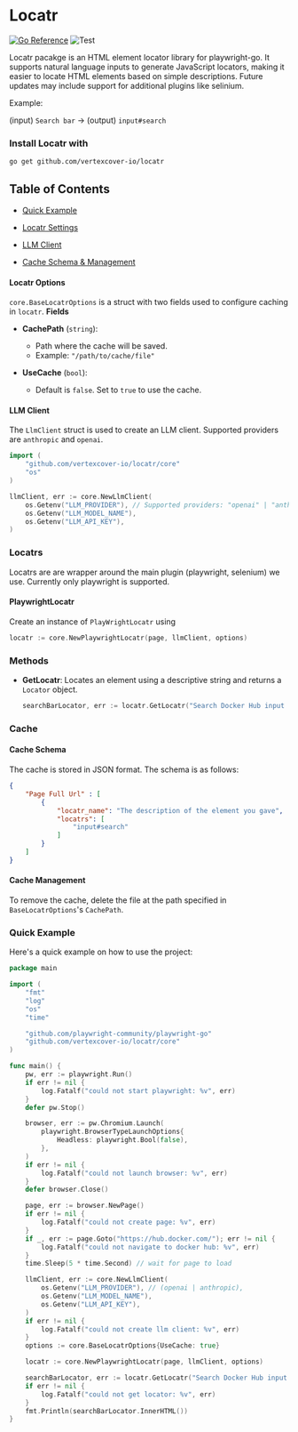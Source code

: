 # Locatr 
[![Go Reference](https://pkg.go.dev/badge/github.com/vertexcover-io/locatr.svg)](https://pkg.go.dev/github.com/vertexcover-io/locatr)
![Test](https://github.com/vertexcover-io/locatr/actions/workflows/test.yaml/badge.svg)

Locatr pacakge is an HTML element locator library for playwright-go. It supports natural language inputs to generate JavaScript locators, making it easier to locate HTML elements based on simple descriptions. Future updates may include support for additional plugins like selinium.

Example: 

(input) `Search bar` -> (output) `input#search`

### Install Locatr with

```
go get github.com/vertexcover-io/locatr
```

## Table of Contents

- [ Quick Example ](#quick-example)

- [ Locatr Settings ](#locatr-options)
- [ LLM Client ](#llm-client)
- [ Cache Schema & Management ](#cache)


#### Locatr Options
`core.BaseLocatrOptions` is a struct with two fields used to configure caching in `locatr`.
**Fields**

- **CachePath** (`string`): 
    - Path where the cache will be saved. 
    - Example: `"/path/to/cache/file"`
  
- **UseCache** (`bool`): 
    - Default is `false`. Set to `true` to use the cache.

#### LLM Client

The `LlmClient` struct is used to create an LLM client. Supported providers are `anthropic` and `openai`.

```go
import (
	"github.com/vertexcover-io/locatr/core"
	"os"
)

llmClient, err := core.NewLlmClient(
	os.Getenv("LLM_PROVIDER"), // Supported providers: "openai" | "anthropic"
	os.Getenv("LLM_MODEL_NAME"),
	os.Getenv("LLM_API_KEY"),
)
```

### Locatrs

Locatrs are  are wrapper around the main plugin (playwright, selenium) we use. Currently only playwright is supported.

#### PlaywrightLocatr
Create an instance of `PlayWrightLocatr` using 

```go
locatr := core.NewPlaywrightLocatr(page, llmClient, options)
```

### Methods

- **GetLocatr**: Locates an element using a descriptive string and returns a `Locator` object.
  
  ```go
  searchBarLocator, err := locatr.GetLocatr("Search Docker Hub input field")
  ```

### Cache

#### Cache Schema

The cache is stored in JSON format. The schema is as follows:

```json
{
	"Page Full Url" : [
		{
			"locatr_name": "The description of the element you gave",
			"locatrs": [
				"input#search"
			]
		}
	]
}
```

#### Cache Management

To remove the cache, delete the file at the path specified in `BaseLocatrOptions`'s `CachePath`.

### Quick Example

Here's a quick example on how to use the project:

```go
package main

import (
	"fmt"
	"log"
	"os"
	"time"

	"github.com/playwright-community/playwright-go"
	"github.com/vertexcover-io/locatr/core"
)

func main() {
	pw, err := playwright.Run()
	if err != nil {
		log.Fatalf("could not start playwright: %v", err)
	}
	defer pw.Stop()

	browser, err := pw.Chromium.Launch(
		playwright.BrowserTypeLaunchOptions{
			Headless: playwright.Bool(false),
		},
	)
	if err != nil {
		log.Fatalf("could not launch browser: %v", err)
	}
	defer browser.Close()

	page, err := browser.NewPage()
	if err != nil {
		log.Fatalf("could not create page: %v", err)
	}
	if _, err := page.Goto("https://hub.docker.com/"); err != nil {
		log.Fatalf("could not navigate to docker hub: %v", err)
	}
	time.Sleep(5 * time.Second) // wait for page to load

	llmClient, err := core.NewLlmClient(
		os.Getenv("LLM_PROVIDER"), // (openai | anthropic),
		os.Getenv("LLM_MODEL_NAME"),
		os.Getenv("LLM_API_KEY"),
	)
	if err != nil {
		log.Fatalf("could not create llm client: %v", err)
	}
	options := core.BaseLocatrOptions{UseCache: true}

	locatr := core.NewPlaywrightLocatr(page, llmClient, options)

	searchBarLocator, err := locatr.GetLocatr("Search Docker Hub input field")
	if err != nil {
		log.Fatalf("could not get locator: %v", err)
	}
	fmt.Println(searchBarLocator.InnerHTML())
}
```

## 
